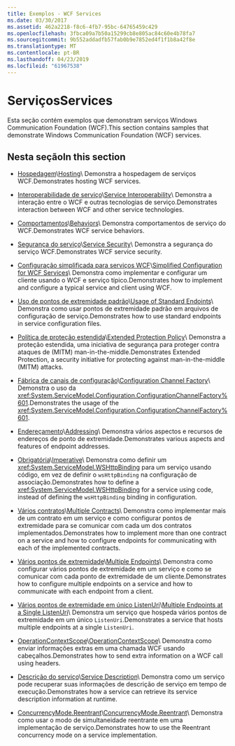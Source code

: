 ```yaml
---
title: Exemplos - WCF Services
ms.date: 03/30/2017
ms.assetid: 462a2218-f8c6-4fb7-95bc-64765459c429
ms.openlocfilehash: 3fbca09a7b50a15299cb8e805ac84c60e4b78fa7
ms.sourcegitcommit: 9b552addadfb57fab0b9e7852ed4f1f1b8a42f8e
ms.translationtype: MT
ms.contentlocale: pt-BR
ms.lasthandoff: 04/23/2019
ms.locfileid: "61967538"
---
```

# <a name="services"></a><span data-ttu-id="805c0-102">Serviços</span><span class="sxs-lookup"><span data-stu-id="805c0-102">Services</span></span>

<span data-ttu-id="805c0-103">Esta seção contém exemplos que demonstram serviços Windows Communication Foundation (WCF).</span><span class="sxs-lookup"><span data-stu-id="805c0-103">This section contains samples that demonstrate Windows Communication Foundation (WCF) services.</span></span>

## <a name="in-this-section"></a><span data-ttu-id="805c0-104">Nesta seção</span><span class="sxs-lookup"><span data-stu-id="805c0-104">In this section</span></span>

- <span data-ttu-id="805c0-105">[Hospedagem](../../../../docs/framework/wcf/feature-details/hosting.md)\\</span><span class="sxs-lookup"><span data-stu-id="805c0-105">[Hosting](../../../../docs/framework/wcf/feature-details/hosting.md)\\</span></span>
<span data-ttu-id="805c0-106">Demonstra a hospedagem de serviços WCF.</span><span class="sxs-lookup"><span data-stu-id="805c0-106">Demonstrates hosting WCF services.</span></span>

- <span data-ttu-id="805c0-107">[Interoperabilidade de serviço](service-interoperability.md)\\</span><span class="sxs-lookup"><span data-stu-id="805c0-107">[Service Interoperability](service-interoperability.md)\\</span></span>
<span data-ttu-id="805c0-108">Demonstra a interação entre o WCF e outras tecnologias de serviço.</span><span class="sxs-lookup"><span data-stu-id="805c0-108">Demonstrates interaction between WCF and other service technologies.</span></span>

- <span data-ttu-id="805c0-109">[Comportamentos](behaviors.md)\\</span><span class="sxs-lookup"><span data-stu-id="805c0-109">[Behaviors](behaviors.md)\\</span></span>
<span data-ttu-id="805c0-110">Demonstra comportamentos de serviço do WCF.</span><span class="sxs-lookup"><span data-stu-id="805c0-110">Demonstrates WCF service behaviors.</span></span>

- <span data-ttu-id="805c0-111">[Segurança do serviço](service-security.md)\\</span><span class="sxs-lookup"><span data-stu-id="805c0-111">[Service Security](service-security.md)\\</span></span>
<span data-ttu-id="805c0-112">Demonstra a segurança do serviço WCF.</span><span class="sxs-lookup"><span data-stu-id="805c0-112">Demonstrates WCF service security.</span></span>

- <span data-ttu-id="805c0-113">[Configuração simplificada para serviços WCF](simplified-configuration-for-wcf-services.md)\\</span><span class="sxs-lookup"><span data-stu-id="805c0-113">[Simplified Configuration for WCF Services](simplified-configuration-for-wcf-services.md)\\</span></span>
<span data-ttu-id="805c0-114">Demonstra como implementar e configurar um cliente usando o WCF e serviço típico.</span><span class="sxs-lookup"><span data-stu-id="805c0-114">Demonstrates how to implement and configure a typical service and client using WCF.</span></span>

- <span data-ttu-id="805c0-115">[Uso de pontos de extremidade padrão](usage-of-standard-endpoints.md)\\</span><span class="sxs-lookup"><span data-stu-id="805c0-115">[Usage of Standard Endoints](usage-of-standard-endpoints.md)\\</span></span>
<span data-ttu-id="805c0-116">Demonstra como usar pontos de extremidade padrão em arquivos de configuração de serviço.</span><span class="sxs-lookup"><span data-stu-id="805c0-116">Demonstrates how to use standard endpoints in service configuration files.</span></span>

- <span data-ttu-id="805c0-117">[Política de proteção estendida](extended-protection-policy.md)\\</span><span class="sxs-lookup"><span data-stu-id="805c0-117">[Extended Protection Policy](extended-protection-policy.md)\\</span></span>
<span data-ttu-id="805c0-118">Demonstra a proteção estendida, uma iniciativa de segurança para proteger contra ataques de (MITM) man-in-the-middle.</span><span class="sxs-lookup"><span data-stu-id="805c0-118">Demonstrates Extended Protection, a security initiative for protecting against man-in-the-middle (MITM) attacks.</span></span>

- <span data-ttu-id="805c0-119">[Fábrica de canais de configuração](configuration-channel-factory.md)\\</span><span class="sxs-lookup"><span data-stu-id="805c0-119">[Configuration Channel Factory](configuration-channel-factory.md)\\</span></span>
<span data-ttu-id="805c0-120">Demonstra o uso da <xref:System.ServiceModel.Configuration.ConfigurationChannelFactory%601>.</span><span class="sxs-lookup"><span data-stu-id="805c0-120">Demonstrates the usage of the <xref:System.ServiceModel.Configuration.ConfigurationChannelFactory%601>.</span></span>

- <span data-ttu-id="805c0-121">[Endereçamento](addressing.md)\\</span><span class="sxs-lookup"><span data-stu-id="805c0-121">[Addressing](addressing.md)\\</span></span>
<span data-ttu-id="805c0-122">Demonstra vários aspectos e recursos de endereços de ponto de extremidade.</span><span class="sxs-lookup"><span data-stu-id="805c0-122">Demonstrates various aspects and features of endpoint addresses.</span></span>

- <span data-ttu-id="805c0-123">[Obrigatória](imperative.md)\\</span><span class="sxs-lookup"><span data-stu-id="805c0-123">[Imperative](imperative.md)\\</span></span>
<span data-ttu-id="805c0-124">Demonstra como definir um <xref:System.ServiceModel.WSHttpBinding> para um serviço usando código, em vez de definir o `wsHttpBinding` na configuração de associação.</span><span class="sxs-lookup"><span data-stu-id="805c0-124">Demonstrates how to define a <xref:System.ServiceModel.WSHttpBinding> for a service using code, instead of defining the `wsHttpBinding` binding in configuration.</span></span>

- <span data-ttu-id="805c0-125">[Vários contratos](multiple-contracts.md)\\</span><span class="sxs-lookup"><span data-stu-id="805c0-125">[Multiple Contracts](multiple-contracts.md)\\</span></span>
<span data-ttu-id="805c0-126">Demonstra como implementar mais de um contrato em um serviço e como configurar pontos de extremidade para se comunicar com cada um dos contratos implementados.</span><span class="sxs-lookup"><span data-stu-id="805c0-126">Demonstrates how to implement more than one contract on a service and how to configure endpoints for communicating with each of the implemented contracts.</span></span>

- <span data-ttu-id="805c0-127">[Vários pontos de extremidade](multiple-endpoints.md)\\</span><span class="sxs-lookup"><span data-stu-id="805c0-127">[Multiple Endpoints](multiple-endpoints.md)\\</span></span>
<span data-ttu-id="805c0-128">Demonstra como configurar vários pontos de extremidade em um serviço e como se comunicar com cada ponto de extremidade de um cliente.</span><span class="sxs-lookup"><span data-stu-id="805c0-128">Demonstrates how to configure multiple endpoints on a service and how to communicate with each endpoint from a client.</span></span>

- <span data-ttu-id="805c0-129">[Vários pontos de extremidade em único ListenUri](multiple-endpoints-at-a-single-listenuri.md)\\</span><span class="sxs-lookup"><span data-stu-id="805c0-129">[Multiple Endpoints at a Single ListenUri](multiple-endpoints-at-a-single-listenuri.md)\\</span></span>
<span data-ttu-id="805c0-130">Demonstra um serviço que hospeda vários pontos de extremidade em um único `ListenUri`.</span><span class="sxs-lookup"><span data-stu-id="805c0-130">Demonstrates a service that hosts multiple endpoints at a single `ListenUri`.</span></span>

- <span data-ttu-id="805c0-131">[OperationContextScope](operationcontextscope.md)\\</span><span class="sxs-lookup"><span data-stu-id="805c0-131">[OperationContextScope](operationcontextscope.md)\\</span></span>
<span data-ttu-id="805c0-132">Demonstra como enviar informações extras em uma chamada WCF usando cabeçalhos.</span><span class="sxs-lookup"><span data-stu-id="805c0-132">Demonstrates how to send extra information on a WCF call using headers.</span></span>

- <span data-ttu-id="805c0-133">[Descrição do serviço](service-description.md)\\</span><span class="sxs-lookup"><span data-stu-id="805c0-133">[Service Description](service-description.md)\\</span></span>
<span data-ttu-id="805c0-134">Demonstra como um serviço pode recuperar suas informações de descrição de serviço em tempo de execução.</span><span class="sxs-lookup"><span data-stu-id="805c0-134">Demonstrates how a service can retrieve its service description information at runtime.</span></span>

- <span data-ttu-id="805c0-135">[ConcurrencyMode.Reentrant](concurrencymode-reentrant.md)\\</span><span class="sxs-lookup"><span data-stu-id="805c0-135">[ConcurrencyMode.Reentrant](concurrencymode-reentrant.md)\\</span></span>
<span data-ttu-id="805c0-136">Demonstra como usar o modo de simultaneidade reentrante em uma implementação de serviço.</span><span class="sxs-lookup"><span data-stu-id="805c0-136">Demonstrates how to use the Reentrant concurrency mode on a service implementation.</span></span>